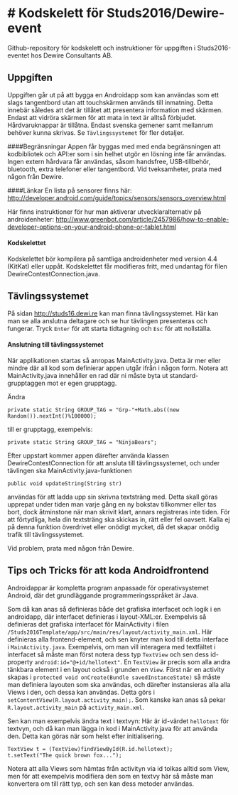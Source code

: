 # # Kodskelett för Studs2016/Dewire-event
Github-repository för kodskelett och instruktioner för uppgiften i 
Studs2016-eventet hos Dewire Consultants AB.



## Uppgiften
Uppgiften går ut på att bygga en Androidapp som kan användas som ett slags tangentbord
utan att touchskärmen används till inmatning. Detta innebär således att det är tillåtet
att presentera information med skärmen. Endast att vidröra skärmen för att mata in text
är alltså förbjudet. Hårdvaruknappar är tillåtna. Endast svenska gemener samt 
mellanrum behöver kunna skrivas. Se `Tävlingssystemet` för fler detaljer.

####Begränsningar
Appen får byggas med med enda begränsningen att kodbibliotek och API:er som i sin helhet
utgör en lösning inte får användas. Ingen extern hårdvara får användas, såsom handsfree,
USB-tillbehör, bluetooth, extra telefoner eller tangentbord. Vid tveksamheter, prata med 
någon från Dewire.

####Länkar
En lista på sensorer finns här:
http://developer.android.com/guide/topics/sensors/sensors_overview.html

Här finns instruktioner för hur man aktiverar utvecklaralternativ på androidenheter:
http://www.greenbot.com/article/2457986/how-to-enable-developer-options-on-your-android-phone-or-tablet.html

#### Kodskelettet
Kodskelettet bör kompilera på samtliga androidenheter med version 4.4 (KitKat) eller uppåt.
Kodskelettet får modifieras fritt, med undantag för filen DewireContestConnection.java.




## Tävlingssystemet
På sidan http://studs16.dewi.re kan man finna tävlingssystemet. Här kan man se alla
anslutna deltagare och se hur tävlingen presenteras och fungerar. Tryck `Enter` för att 
starta tidtagning och `Esc` för att nollställa. 

#### Anslutning till tävlingssystemet
När applikationen startas så anropas MainActivity.java. Detta är mer eller mindre där
all kod som definierar appen utgår ifrån i någon form. Notera att MainActivity.java
innehåller en rad där ni måste byta ut standard-grupptaggen mot er egen grupptagg.

Ändra
```
private static String GROUP_TAG = "Grp-"+Math.abs((new Random()).nextInt()%100000);
```
till er grupptagg, exempelvis:
```
private static String GROUP_TAG = "NinjaBears";
```

Efter uppstart kommer appen därefter använda klassen DewireContestConnection för att ansluta 
till tävlingssystemet, och under tävlingen ska MainActivity.java-funktionen
```
public void updateString(String str)
```
användas för att ladda upp sin skrivna textsträng med. Detta skall göras upprepat under tiden 
man varje gång en ny bokstav tillkommer eller tas bort, dock åtminstone när man skrivit klart, 
annars registreras inte tiden. För att förtydliga, hela din textsträng ska skickas in, rätt eller 
fel oavsett. Kalla ej på denna funktion överdrivet eller onödigt mycket, då det skapar onödig trafik
till tävlingssystemet.

Vid problem, prata med någon från Dewire.




## Tips och Tricks för att koda Androidfrontend

Androidappar är kompletta program anpassade för operativsystemet Android, där det grundläggande
programmeringsspråket är Java. 

Som då kan anas så definieras både det grafiska interfacet och logik i en androidapp, där interfacet
definieras i layout-XML:er. Exempelvis så definieras det grafiska interfacet för MainActivity i filen
`/Studs2016Template/app/src/main/res/layout/activity_main.xml`. Här definieras alla frontend-element, och
sen knyter man kod till detta interface i `MainActivity.java`. Exempelvis, om man vill interagera
med textfältet i interfacet så måste man först notera dess typ `TextView` och sen dess id-property
`android:id="@+id/hellotext"`. 
En `TextView` är precis som alla andra tänkbara element i en layout också i grunden en `View`.
Först när en activity skapas i `protected void onCreate(Bundle savedInstanceState)` så måste man
definiera layouten som ska användas, och därefter instansieras alla alla Views i den, och dessa
kan användas. Detta görs i `setContentView(R.layout.activity_main);`. Som kanske kan anas så pekar
`R.layout.activity_main` på `activity_main.xml`.

Sen kan man exempelvis ändra text i textvyn:
Här är id-värdet `hellotext` för textvyn, och då kan man lägga in kod i MainActivity.java
för att använda den. Detta kan göras när som helst efter initialisering.
```
TextView t = (TextView)findViewById(R.id.hellotext);
t.setText("The quick brown fox...");
```

Notera att alla Views som hämtas från activityn via id tolkas alltid som View, men för att exempelvis modifiera den som
en textvy här så måste man konvertera om till rätt typ, och sen kan dess metoder användas.

